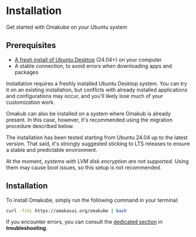 # Installation

Get started with Omakube on your Ubuntu system

## Prerequisites

- [A fresh install of Ubuntu Desktop](https://ubuntu.com/download/desktop) (24.04+) on your computer
- A stable connection, to avoid errors when downloading apps and packages

Installation requires a freshly installed Ubuntu Desktop system. You can try it on an existing installation, but conflicts with already installed applications and configurations may occur, and you’ll likely lose much of your customization work.

Omakub can also be installed on a system where Omakub is already present. In this case, however, it's recommended using the migration procedure described below.

The installation has been tested starting from Ubuntu 24.04 up to the latest version. That said, it's strongly suggested sticking to LTS releases to ensure a stable and predictable environment.

At the moment, _systems with LVM disk encryption are not supported_. Using them may cause boot issues, so this setup is not recommended.

## Installation

To install Omakube, simply run the following command in your terminal:

```bash
curl -fsSL https://omakasui.org/omakube | bash
```

If you encounter errors, you can consult the [dedicated section](/manuals/omakube/troubleshooting) in **troubleshooting**.
